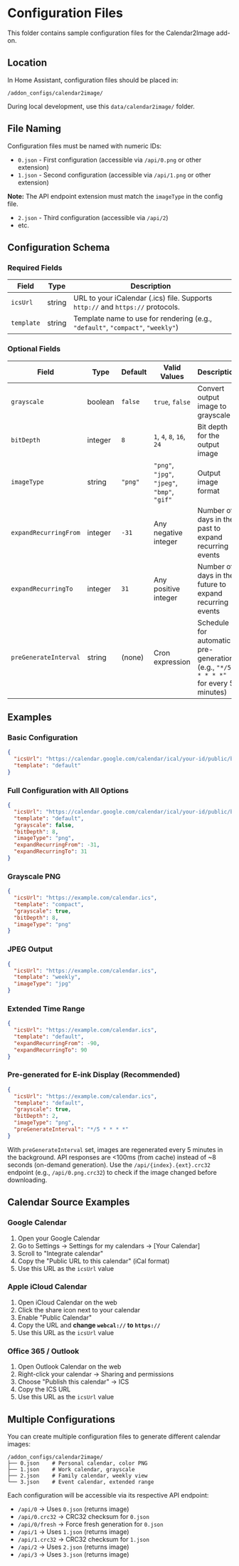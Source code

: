 # Configuration Files

This folder contains sample configuration files for the Calendar2Image add-on.

## Location

In Home Assistant, configuration files should be placed in:
```
/addon_configs/calendar2image/
```

During local development, use this `data/calendar2image/` folder.

## File Naming

Configuration files must be named with numeric IDs:
- `0.json` - First configuration (accessible via `/api/0.png` or other extension)
- `1.json` - Second configuration (accessible via `/api/1.png` or other extension)

**Note:** The API endpoint extension must match the `imageType` in the config file.
- `2.json` - Third configuration (accessible via `/api/2`)
- etc.

## Configuration Schema

### Required Fields

| Field | Type | Description |
|-------|------|-------------|
| `icsUrl` | string | URL to your iCalendar (.ics) file. Supports `http://` and `https://` protocols. |
| `template` | string | Template name to use for rendering (e.g., `"default"`, `"compact"`, `"weekly"`) |

### Optional Fields

| Field | Type | Default | Valid Values | Description |
|-------|------|---------|--------------|-------------|
| `grayscale` | boolean | `false` | `true`, `false` | Convert output image to grayscale |
| `bitDepth` | integer | `8` | `1`, `4`, `8`, `16`, `24` | Bit depth for the output image |
| `imageType` | string | `"png"` | `"png"`, `"jpg"`, `"jpeg"`, `"bmp"`, `"gif"` | Output image format |
| `expandRecurringFrom` | integer | `-31` | Any negative integer | Number of days in the past to expand recurring events |
| `expandRecurringTo` | integer | `31` | Any positive integer | Number of days in the future to expand recurring events |
| `preGenerateInterval` | string | (none) | Cron expression | Schedule for automatic pre-generation (e.g., `"*/5 * * * *"` for every 5 minutes) |

## Examples

### Basic Configuration
```json
{
  "icsUrl": "https://calendar.google.com/calendar/ical/your-id/public/basic.ics",
  "template": "default"
}
```

### Full Configuration with All Options
```json
{
  "icsUrl": "https://calendar.google.com/calendar/ical/your-id/public/basic.ics",
  "template": "default",
  "grayscale": false,
  "bitDepth": 8,
  "imageType": "png",
  "expandRecurringFrom": -31,
  "expandRecurringTo": 31
}
```

### Grayscale PNG
```json
{
  "icsUrl": "https://example.com/calendar.ics",
  "template": "compact",
  "grayscale": true,
  "bitDepth": 8,
  "imageType": "png"
}
```

### JPEG Output
```json
{
  "icsUrl": "https://example.com/calendar.ics",
  "template": "weekly",
  "imageType": "jpg"
}
```

### Extended Time Range
```json
{
  "icsUrl": "https://example.com/calendar.ics",
  "template": "default",
  "expandRecurringFrom": -90,
  "expandRecurringTo": 90
}
```

### Pre-generated for E-ink Display (Recommended)
```json
{
  "icsUrl": "https://example.com/calendar.ics",
  "template": "default",
  "grayscale": true,
  "bitDepth": 2,
  "imageType": "png",
  "preGenerateInterval": "*/5 * * * *"
}
```
With `preGenerateInterval` set, images are regenerated every 5 minutes in the background. API responses are <100ms (from cache) instead of ~8 seconds (on-demand generation). Use the `/api/{index}.{ext}.crc32` endpoint (e.g., `/api/0.png.crc32`) to check if the image changed before downloading.

## Calendar Source Examples

### Google Calendar
1. Open your Google Calendar
2. Go to Settings → Settings for my calendars → [Your Calendar]
3. Scroll to "Integrate calendar"
4. Copy the "Public URL to this calendar" (iCal format)
5. Use this URL as the `icsUrl` value

### Apple iCloud Calendar
1. Open iCloud Calendar on the web
2. Click the share icon next to your calendar
3. Enable "Public Calendar"
4. Copy the URL and **change `webcal://` to `https://`**
5. Use this URL as the `icsUrl` value

### Office 365 / Outlook
1. Open Outlook Calendar on the web
2. Right-click your calendar → Sharing and permissions
3. Choose "Publish this calendar" → ICS
4. Copy the ICS URL
5. Use this URL as the `icsUrl` value

## Multiple Configurations

You can create multiple configuration files to generate different calendar images:

```
/addon_configs/calendar2image/
├── 0.json    # Personal calendar, color PNG
├── 1.json    # Work calendar, grayscale
├── 2.json    # Family calendar, weekly view
└── 3.json    # Event calendar, extended range
```

Each configuration will be accessible via its respective API endpoint:
- `/api/0` → Uses `0.json` (returns image)
- `/api/0.crc32` → CRC32 checksum for `0.json`
- `/api/0/fresh` → Force fresh generation for `0.json`
- `/api/1` → Uses `1.json` (returns image)
- `/api/1.crc32` → CRC32 checksum for `1.json`
- `/api/2` → Uses `2.json` (returns image)
- `/api/3` → Uses `3.json` (returns image)
